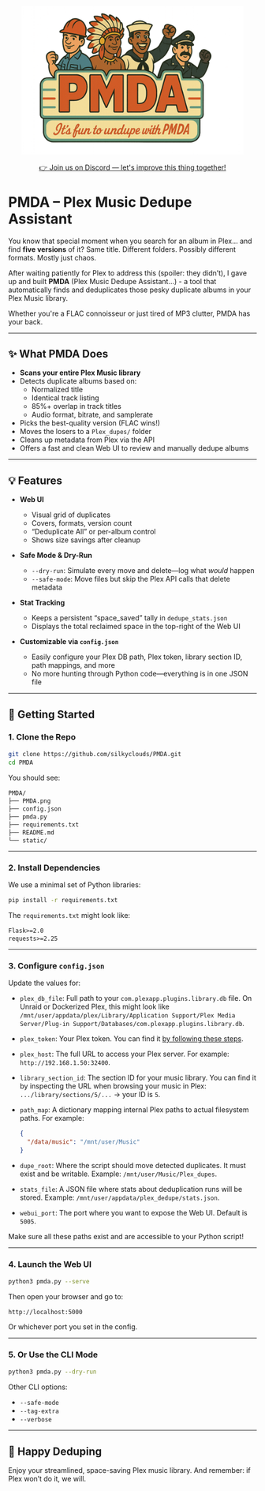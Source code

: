 <p align="center">
  <img src="/static/PMDA.png" alt="PMDA Logo" width="450"/>
</p>

<p align="center">
  <a href="https://discord.gg/9eEAvvZW">
    👉 Join us on Discord — let's improve this thing together!
  </a>
</p>


# PMDA – Plex Music Dedupe Assistant

You know that special moment when you search for an album in Plex... and find **five versions** of it? Same title. Different folders. Possibly different formats. Mostly just chaos.

After waiting patiently for Plex to address this (spoiler: they didn’t), I gave up and built **PMDA** (Plex Music Dedupe Assistant...) - a tool that automatically finds and deduplicates those pesky duplicate albums in your Plex Music library.

Whether you're a FLAC connoisseur or just tired of MP3 clutter, PMDA has your back.

---

## ✨ What PMDA Does

- **Scans your entire Plex Music library**
- Detects duplicate albums based on:
  - Normalized title
  - Identical track listing
  - 85%+ overlap in track titles
  - Audio format, bitrate, and samplerate
- Picks the best-quality version (FLAC wins!)
- Moves the losers to a `Plex_dupes/` folder
- Cleans up metadata from Plex via the API
- Offers a fast and clean Web UI to review and manually dedupe albums

---

## 💡 Features

- **Web UI**
  - Visual grid of duplicates
  - Covers, formats, version count
  - “Deduplicate All” or per-album control
  - Shows size savings after cleanup

- **Safe Mode & Dry-Run**
  - `--dry-run`: Simulate every move and delete—log what *would* happen
  - `--safe-mode`: Move files but skip the Plex API calls that delete metadata

- **Stat Tracking**
  - Keeps a persistent “space_saved” tally in `dedupe_stats.json`
  - Displays the total reclaimed space in the top-right of the Web UI

- **Customizable via `config.json`**
  - Easily configure your Plex DB path, Plex token, library section ID, path mappings, and more
  - No more hunting through Python code—everything is in one JSON file

---

## 🚀 Getting Started

### 1. Clone the Repo

```bash
git clone https://github.com/silkyclouds/PMDA.git
cd PMDA
```

You should see:

```
PMDA/
├── PMDA.png
├── config.json
├── pmda.py
├── requirements.txt
├── README.md
└── static/
```

---

### 2. Install Dependencies

We use a minimal set of Python libraries:

```bash
pip install -r requirements.txt
```

The `requirements.txt` might look like:

```
Flask>=2.0
requests>=2.25
```

---

### 3. Configure `config.json`

Update the values for:

- `plex_db_file`: Full path to your `com.plexapp.plugins.library.db` file. On Unraid or Dockerized Plex, this might look like `/mnt/user/appdata/plex/Library/Application Support/Plex Media Server/Plug-in Support/Databases/com.plexapp.plugins.library.db`.

- `plex_token`: Your Plex token. You can find it [by following these steps](https://support.plex.tv/articles/204059436-finding-an-authentication-token-x-plex-token/).

- `plex_host`: The full URL to access your Plex server. For example: `http://192.168.1.50:32400`.

- `library_section_id`: The section ID for your music library. You can find it by inspecting the URL when browsing your music in Plex: `.../library/sections/5/...` → your ID is `5`.

- `path_map`: A dictionary mapping internal Plex paths to actual filesystem paths. For example:
  ```json
  {
    "/data/music": "/mnt/user/Music"
  }
  ```

- `dupe_root`: Where the script should move detected duplicates. It must exist and be writable. Example: `/mnt/user/Music/Plex_dupes`.

- `stats_file`: A JSON file where stats about deduplication runs will be stored. Example: `/mnt/user/appdata/plex_dedupe/stats.json`.

- `webui_port`: The port where you want to expose the Web UI. Default is `5005`.

Make sure all these paths exist and are accessible to your Python script!

---

### 4. Launch the Web UI

```bash
python3 pmda.py --serve
```

Then open your browser and go to:

```
http://localhost:5000
```

Or whichever port you set in the config.

---

### 5. Or Use the CLI Mode

```bash
python3 pmda.py --dry-run
```

Other CLI options:

- `--safe-mode`
- `--tag-extra`
- `--verbose`

---

## 🖖 Happy Deduping

Enjoy your streamlined, space-saving Plex music library. And remember: if Plex won’t do it, we will.

